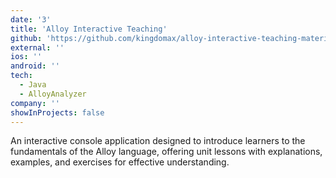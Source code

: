 ```yaml
---
date: '3'
title: 'Alloy Interactive Teaching'
github: 'https://github.com/kingdomax/alloy-interactive-teaching-material'
external: ''
ios: ''
android: ''
tech:
  - Java
  - AlloyAnalyzer
company: ''
showInProjects: false
---
```


​An interactive console application designed to introduce learners to the fundamentals of the Alloy language, offering unit lessons with explanations, examples, and exercises for effective understanding.
